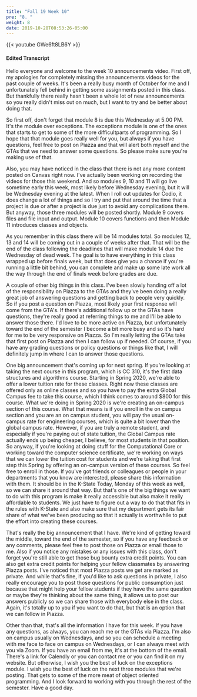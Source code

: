 ```yaml
---
title: "Fall 19 Week 10"
pre: "8. "
weight: 8
date: 2019-10-28T08:53:26-05:00
---
```


{{< youtube GWe6ft8LB6Y >}}

#### Edited Transcript

Hello everyone and welcome to the week 10 announcements video. First off, my apologies for completely missing the announcements videos for the past couple of weeks. It's been a really busy month of October for me and I unfortunately fell behind in getting some assignments posted in this class. But thankfully there really hasn't been a whole lot of new announcements so you really didn't miss out on much, but I want to try and be better about doing that.

So first off, don't forget that module 8 is due this Wednesday at 5:00 PM. It's the module over exceptions. The exceptions module is one of the ones that starts to get to some of the more difficultparts of programming. So I hope that that module goes really well for you, but always if you have questions, feel free to post on Piazza and that will alert both myself and the GTAs that we need to answer some questions. So please make sure you're making use of that.

Also, you may have noticed in the class that there is not any more content posted on Canvas right now. I've actually been working on recording the videos for those this weekend. And so modules 9, 10 and 11 will go live sometime early this week, most likely before Wednesday evening, but it will be Wednesday evening at the latest. When I roll out updates for Codio, it does change a lot of things and so I try and put that around the time that a project is due or after a project is due just to avoid any complications there. But anyway, those three modules will be posted shortly. Module 9 covers files and file input and output. Module 10 covers functions and then Module 11 introduces classes and objects.

As you remember in this class there will be 14 modules total. So modules 12, 13 and 14 will be coming out in a couple of weeks after that. That will be the end of the class following the deadlines that will make module 14 due the Wednesday of dead week. The goal is to have everything in this class wrapped up before finals week, but that does give you a chance if you're running a little bit behind, you can complete and make up some late work all the way through the end of finals week before grades are due.

A couple of other big things in this class. I've been slowly handing off a lot of the responsibility on Piazza to the GTAs and they've been doing a really great job of answering questions and getting back to people very quickly. So if you post a question on Piazza, most likely your first response will come from the GTA's. If there's additional follow up or the GTAs have questions, they're really good at referring things to me and I'll be able to answer those there. I'd love to be more active on Piazza, but unfortunately toward the end of the semester I become a bit more busy and so it's hard for me to be very responsive on Piazza. So I'm really letting the GTAs take that first post on Piazza and then I can follow up if needed. Of course, if you have any grading questions or policy questions or things like that, I will definitely jump in where I can to answer those questions.

One big announcement that's coming up for next spring. If you're looking at taking the next course in this program, which is CC 310, it's the first data structures and algorithms course. Starting in Spring 2020, we're able to offer a lower tuition rate for these classes. Right now these classes are offered only as online classes and so you have to pay the extra Global Campus fee to take this course, which I think comes to around $800 for this course. What we're doing in Spring 2020 is we're creating an on-campus section of this course. What that means is if you enroll in the on campus section and you are an on campus student, you will pay the usual on-campus rate for engineering courses, which is quite a bit lower than the global campus rate. However, if you are truly a remote student, and especially if you're paying out of state tuition, the Global Campus rate actually ends up being cheaper, I believe, for most students in that position. So anyway, if you're looking at doing stuff for the Computational Core or working toward the computer science certificate, we're working on ways that we can lower the tuition cost for students and we're taking that first step this Spring by offering an on-campus version of these courses. So feel free to enroll in those. If you've got friends or colleagues or people in your departments that you know are interested, please share this information with them. It should be in the K-State Today, Monday of this week as well, so we can share it around that way. But that's one of the big things we want to do with this program is make it really accessible but also make it really affordable to students. We just have to figure out a way to do that that fits in the rules with K-State and also make sure that my department gets its fair share of what we've been producing so that it actually is worthwhile to put the effort into creating these courses. 

That's really the big announcement that I have. We're kind of getting toward the middle, toward the end of the semester, so if you have any feedback or any comments, please feel free to post those on Piazza or email those to me. Also if you notice any mistakes or any issues with this class, don't forget you're still able to get those bug bounty extra credit points. You can also get extra credit points for helping your fellow classmates by answering Piazza posts. I've noticed that most Piazza posts we get are marked as private. And while that's fine, if you'd like to ask questions in private, I also really encourage you to post those questions for public consumption just because that might help your fellow students if they have the same question or maybe they're thinking about the same thing, it allows us to post our answers publicly so we can share those with everybody else in the class. Again, it's totally up to you if you want to do that, but that is an option that we can follow in Piazza.

Other than that, that's all the information I have for this week. If you have any questions, as always, you can reach me or the GTAs via Piazza. I'm also on campus usually on Wednesdays, and so you can schedule a meeting with me face to face on campus on Wednesdays, or I can always meet with you via Zoom. If you have an email from me, it's at the bottom of the email. There's a link for Calendly or you can contact me or you can find it on my website. But otherwise, I wish you the best of luck on the exceptions module. I wish you the best of luck on the next three modules that we're posting. That gets to some of the more meat of object oriented programming. And I look forward to working with you through the rest of the semester. Have a good day.
